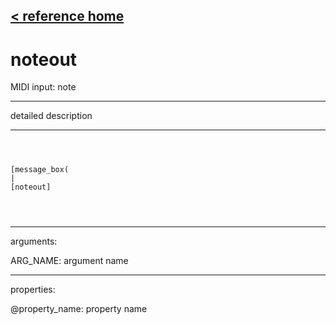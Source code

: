[< reference home](ceammc_lib.html)
---

# noteout


MIDI input: note

---

detailed description
<br>


---


```



[message_box(                                 
|
[noteout]


            
```

---
arguments:

ARG_NAME: argument name<br>

---
properties:

@property_name: property name<br>

